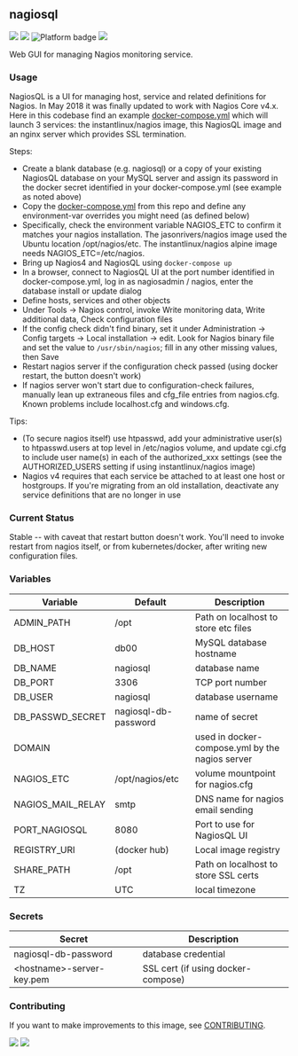 ## nagiosql
[![](https://img.shields.io/docker/v/instantlinux/nagiosql?sort=date)](https://hub.docker.com/r/instantlinux/nagiosql/tags "Version badge") [![](https://img.shields.io/docker/image-size/instantlinux/nagiosql?sort=date)](https://github.com/instantlinux/docker-tools/tree/main/images/nagiosql "Image badge") ![](https://img.shields.io/badge/platform-amd64%20arm64%20arm%2Fv7-blue "Platform badge") [![](https://img.shields.io/badge/dockerfile-latest-blue)](https://gitlab.com/instantlinux/docker-tools/-/blob/main/images/nagiosql/Dockerfile "dockerfile")

Web GUI for managing Nagios monitoring service.

### Usage

NagiosQL is a UI for managing host, service and related definitions for Nagios. In May 2018 it was finally updated to work with Nagios Core v4.x. Here in this codebase find an example [docker-compose.yml](https://github.com/instantlinux/docker-tools/blob/main/images/nagiosql/docker-compose.yml) which will launch 3 services: the instantlinux/nagios image, this NagiosQL image and an nginx server which provides SSL termination.

Steps:
* Create a blank database (e.g. nagiosql) or a copy of your existing NagiosQL database on your MySQL server and assign its password in the docker secret identified in your docker-compose.yml (see example as noted above)
* Copy the [docker-compose.yml](https://github.com/instantlinux/docker-tools/blob/main/images/nagiosql/docker-compose.yml) from this repo and define any environment-var overrides you might need (as defined below)
* Specifically, check the environment variable NAGIOS_ETC to confirm it matches your nagios installation. The jasonrivers/nagios image used the Ubuntu location /opt/nagios/etc. The instantlinux/nagios alpine image needs NAGIOS_ETC=/etc/nagios.
* Bring up Nagios4 and NagiosQL using `docker-compose up`
* In a browser, connect to NagiosQL UI at the port number identified in docker-compose.yml, log in as nagiosadmin / nagios, enter the database install or update dialog
* Define hosts, services and other objects
* Under Tools -> Nagios control, invoke Write monitoring data, Write additional data, Check configuration files
* If the config check didn't find binary, set it under Administration -> Config targets -> Local installation -> edit. Look for Nagios binary file and set the value to `/usr/sbin/nagios`; fill in any other missing values, then Save
* Restart nagios server if the configuration check passed (using docker restart, the button doesn't work)
* If nagios server won't start due to configuration-check failures, manually lean up extraneous files and cfg_file entries from nagios.cfg. Known problems include localhost.cfg and windows.cfg.

Tips:
* (To secure nagios itself) use htpasswd, add your administrative user(s) to htpasswd.users at top level in /etc/nagios volume, and update cgi.cfg to include user name(s) in each of the authorized_xxx settings (see the AUTHORIZED_USERS setting if using instantlinux/nagios image)
* Nagios v4 requires that each service be attached to at least one host or hostgroups. If you're migrating from an old installation, deactivate any service definitions that are no longer in use

### Current Status

Stable -- with caveat that restart button doesn't work. You'll need to invoke restart from nagios itself, or from kubernetes/docker, after writing new configuration files.

### Variables

Variable | Default | Description |
-------- | ------- | ----------- |
ADMIN_PATH | /opt | Path on localhost to store etc files
DB_HOST | db00 | MySQL database hostname
DB_NAME | nagiosql | database name
DB_PORT | 3306 | TCP port number
DB_USER | nagiosql | database username
DB_PASSWD_SECRET | nagiosql-db-password | name of secret
DOMAIN | | used in docker-compose.yml by the nagios server
NAGIOS_ETC | /opt/nagios/etc | volume mountpoint for nagios.cfg
NAGIOS_MAIL_RELAY | smtp | DNS name for nagios email sending
PORT_NAGIOSQL| 8080 | Port to use for NagiosQL UI
REGISTRY_URI | (docker hub) | Local image registry
SHARE_PATH | /opt | Path on localhost to store SSL certs
TZ | UTC | local timezone

### Secrets

Secret | Description
------ | -----------
nagiosql-db-password | database credential
\<hostname>-server-key.pem | SSL cert (if using docker-compose)

### Contributing

If you want to make improvements to this image, see [CONTRIBUTING](https://github.com/instantlinux/docker-tools/blob/main/CONTRIBUTING.md).

[![](https://img.shields.io/badge/license-Apache--2.0-red.svg)](https://choosealicense.com/licenses/apache-2.0/ "License badge") [![](https://img.shields.io/badge/code-sourceforge%2Fnagiosql-blue.svg)](https://sourceforge.net/projects/nagiosql/ "Code repo")
